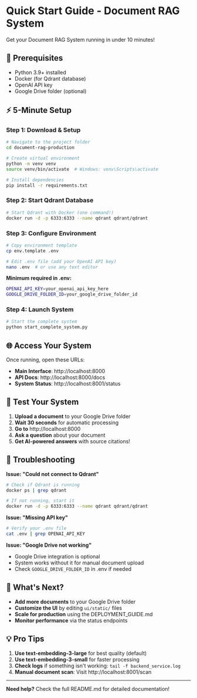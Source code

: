 # Quick Start Guide - Document RAG System

Get your Document RAG System running in under 10 minutes!

## 🚀 Prerequisites

- Python 3.9+ installed
- Docker (for Qdrant database)
- OpenAI API key
- Google Drive folder (optional)

## ⚡ 5-Minute Setup

### Step 1: Download & Setup
```bash
# Navigate to the project folder
cd document-rag-production

# Create virtual environment
python -m venv venv
source venv/bin/activate  # Windows: venv\Scripts\activate

# Install dependencies
pip install -r requirements.txt
```

### Step 2: Start Qdrant Database
```bash
# Start Qdrant with Docker (one command!)
docker run -d -p 6333:6333 --name qdrant qdrant/qdrant
```

### Step 3: Configure Environment
```bash
# Copy environment template
cp env.template .env

# Edit .env file (add your OpenAI API key)
nano .env  # or use any text editor
```

**Minimum required in .env:**
```bash
OPENAI_API_KEY=your_openai_api_key_here
GOOGLE_DRIVE_FOLDER_ID=your_google_drive_folder_id
```

### Step 4: Launch System
```bash
# Start the complete system
python start_complete_system.py
```

## 🌐 Access Your System

Once running, open these URLs:

- **Main Interface**: http://localhost:8000
- **API Docs**: http://localhost:8000/docs
- **System Status**: http://localhost:8001/status

## 📝 Test Your System

1. **Upload a document** to your Google Drive folder
2. **Wait 30 seconds** for automatic processing
3. **Go to** http://localhost:8000
4. **Ask a question** about your document
5. **Get AI-powered answers** with source citations!

## 🔧 Troubleshooting

**Issue: "Could not connect to Qdrant"**
```bash
# Check if Qdrant is running
docker ps | grep qdrant

# If not running, start it
docker run -d -p 6333:6333 --name qdrant qdrant/qdrant
```

**Issue: "Missing API key"**
```bash
# Verify your .env file
cat .env | grep OPENAI_API_KEY
```

**Issue: "Google Drive not working"**
- Google Drive integration is optional
- System works without it for manual document upload
- Check `GOOGLE_DRIVE_FOLDER_ID` in .env if needed

## 🎯 What's Next?

- **Add more documents** to your Google Drive folder
- **Customize the UI** by editing `ui/static/` files
- **Scale for production** using the DEPLOYMENT_GUIDE.md
- **Monitor performance** via the status endpoints

## 💡 Pro Tips

1. **Use text-embedding-3-large** for best quality (default)
2. **Use text-embedding-3-small** for faster processing
3. **Check logs** if something isn't working: `tail -f backend_service.log`
4. **Manual document scan**: Visit http://localhost:8001/scan

---

**Need help?** Check the full README.md for detailed documentation!